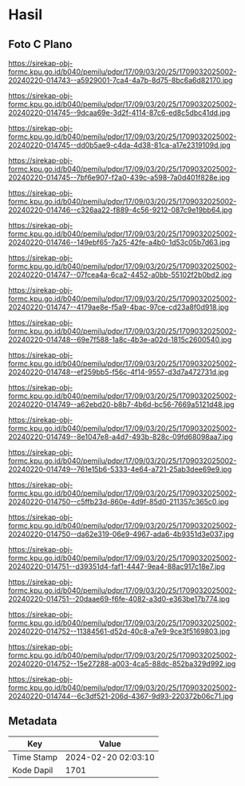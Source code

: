 # Hasil

## Foto C Plano

https://sirekap-obj-formc.kpu.go.id/b040/pemilu/pdpr/17/09/03/20/25/1709032025002-20240220-014743--a5929001-7ca4-4a7b-8d75-8bc6a6d82170.jpg

https://sirekap-obj-formc.kpu.go.id/b040/pemilu/pdpr/17/09/03/20/25/1709032025002-20240220-014745--9dcaa69e-3d2f-4114-87c6-ed8c5dbc41dd.jpg

https://sirekap-obj-formc.kpu.go.id/b040/pemilu/pdpr/17/09/03/20/25/1709032025002-20240220-014745--dd0b5ae9-c4da-4d38-81ca-a17e2319109d.jpg

https://sirekap-obj-formc.kpu.go.id/b040/pemilu/pdpr/17/09/03/20/25/1709032025002-20240220-014745--7bf6e907-f2a0-439c-a598-7a0d401f828e.jpg

https://sirekap-obj-formc.kpu.go.id/b040/pemilu/pdpr/17/09/03/20/25/1709032025002-20240220-014746--c326aa22-f889-4c56-9212-087c9e19bb64.jpg

https://sirekap-obj-formc.kpu.go.id/b040/pemilu/pdpr/17/09/03/20/25/1709032025002-20240220-014746--149ebf65-7a25-42fe-a4b0-1d53c05b7d63.jpg

https://sirekap-obj-formc.kpu.go.id/b040/pemilu/pdpr/17/09/03/20/25/1709032025002-20240220-014747--07fcea4a-6ca2-4452-a0bb-55102f2b0bd2.jpg

https://sirekap-obj-formc.kpu.go.id/b040/pemilu/pdpr/17/09/03/20/25/1709032025002-20240220-014747--4179ae8e-f5a9-4bac-97ce-cd23a8f0d918.jpg

https://sirekap-obj-formc.kpu.go.id/b040/pemilu/pdpr/17/09/03/20/25/1709032025002-20240220-014748--69e7f588-1a8c-4b3e-a02d-1815c2600540.jpg

https://sirekap-obj-formc.kpu.go.id/b040/pemilu/pdpr/17/09/03/20/25/1709032025002-20240220-014748--ef259bb5-f56c-4f14-9557-d3d7a472731d.jpg

https://sirekap-obj-formc.kpu.go.id/b040/pemilu/pdpr/17/09/03/20/25/1709032025002-20240220-014749--a62ebd20-b8b7-4b6d-bc56-7669a5121d48.jpg

https://sirekap-obj-formc.kpu.go.id/b040/pemilu/pdpr/17/09/03/20/25/1709032025002-20240220-014749--8e1047e8-a4d7-493b-828c-09fd68098aa7.jpg

https://sirekap-obj-formc.kpu.go.id/b040/pemilu/pdpr/17/09/03/20/25/1709032025002-20240220-014749--761e15b6-5333-4e64-a721-25ab3dee69e9.jpg

https://sirekap-obj-formc.kpu.go.id/b040/pemilu/pdpr/17/09/03/20/25/1709032025002-20240220-014750--c5ffb23d-860e-4d9f-85d0-211357c365c0.jpg

https://sirekap-obj-formc.kpu.go.id/b040/pemilu/pdpr/17/09/03/20/25/1709032025002-20240220-014750--da62e319-06e9-4967-ada6-4b9351d3e037.jpg

https://sirekap-obj-formc.kpu.go.id/b040/pemilu/pdpr/17/09/03/20/25/1709032025002-20240220-014751--d39351d4-faf1-4447-9ea4-88ac917c18e7.jpg

https://sirekap-obj-formc.kpu.go.id/b040/pemilu/pdpr/17/09/03/20/25/1709032025002-20240220-014751--20daae69-f6fe-4082-a3d0-e363be17b774.jpg

https://sirekap-obj-formc.kpu.go.id/b040/pemilu/pdpr/17/09/03/20/25/1709032025002-20240220-014752--11384561-d52d-40c8-a7e9-9ce3f5169803.jpg

https://sirekap-obj-formc.kpu.go.id/b040/pemilu/pdpr/17/09/03/20/25/1709032025002-20240220-014752--15e27288-a003-4ca5-88dc-852ba329d992.jpg

https://sirekap-obj-formc.kpu.go.id/b040/pemilu/pdpr/17/09/03/20/25/1709032025002-20240220-014744--6c3df521-206d-4367-9d93-220372b06c71.jpg


## Metadata

| Key        | Value               |
| ---------- | ------------------- |
| Time Stamp | 2024-02-20 02:03:10 |
| Kode Dapil | 1701                |



